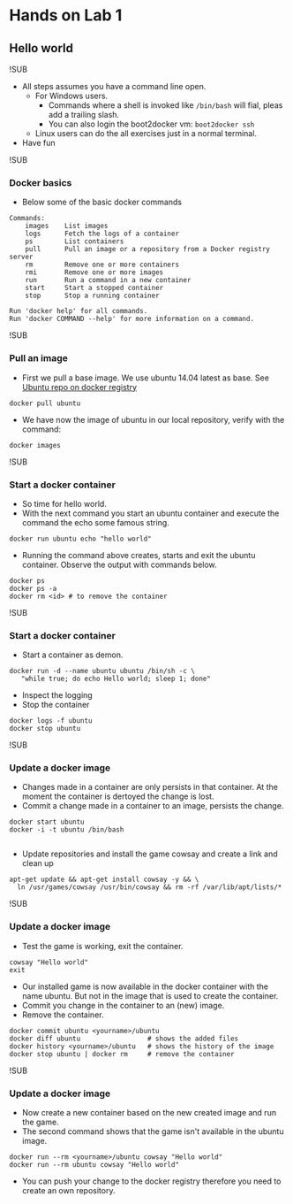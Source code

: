 # Hands on Lab 1
## Hello world

!SUB
* All steps assumes you have a command line open.
  * For Windows users.
    * Commands where a shell is invoked like `/bin/bash` will fial, pleas add a trailing slash.
    * You can also login the boot2docker vm: `boot2docker ssh`
  * Linux users can do the all exercises just in a normal terminal.
* Have fun


!SUB
### Docker basics
* Below some of the basic docker commands

```
Commands:
    images    List images
    logs      Fetch the logs of a container
    ps        List containers
    pull      Pull an image or a repository from a Docker registry server
    rm        Remove one or more containers
    rmi       Remove one or more images
    run       Run a command in a new container
    start     Start a stopped container
    stop      Stop a running container

Run 'docker help' for all commands.
Run 'docker COMMAND --help' for more information on a command.
```

!SUB
### Pull an image
* First we pull a base image. We use ubuntu 14.04 latest as base. See [Ubuntu repo on docker registry](https://registry.hub.docker.com/_/ubuntu/)

```
docker pull ubuntu
```
* We have now the image of ubuntu in our local repository, verify with the command:

```
docker images
```

!SUB
### Start a docker container
* So time for hello world.
* With the next command you start an ubuntu container and execute the command the echo some famous string.

```
docker run ubuntu echo "hello world"
```
* Running the command above creates, starts and exit the ubuntu container. Observe the output with commands below.

```
docker ps
docker ps -a
docker rm <id> # to remove the container
```

!SUB
### Start a docker container 
* Start a container as demon.

```
docker run -d --name ubuntu ubuntu /bin/sh -c \
   "while true; do echo Hello world; sleep 1; done"
```

* Inspect the logging
* Stop the container

```
docker logs -f ubuntu
docker stop ubuntu
```

!SUB
### Update a docker image

* Changes made in a container are only persists in that container. At the moment the container is dertoyed the change is lost.
* Commit a change made in a container to an image, persists the change.

```
docker start ubuntu
docker -i -t ubuntu /bin/bash
 
```
* Update repositories and install the game cowsay and create a link and clean up

```
apt-get update && apt-get install cowsay -y && \
  ln /usr/games/cowsay /usr/bin/cowsay && rm -rf /var/lib/apt/lists/*

```

!SUB
### Update a docker image

* Test the game is working, exit the container.
```
cowsay "Hello world"
exit
```
* Our installed game is now available in the docker container with the name ubuntu. But not in the image
that is used to create the container.
* Commit you change in the container to an (new) image.
* Remove the container.
```
docker commit ubuntu <yourname>/ubuntu
docker diff ubuntu                 # shows the added files
docker history <yourname>/ubuntu   # shows the history of the image
docker stop ubuntu | docker rm     # remove the container
```

!SUB
### Update a docker image
* Now create a new container based on the new created image and run the game.
* The second command shows that the game isn't available in the ubuntu image.
```
docker run --rm <yourname>/ubuntu cowsay "Hello world"
docker run --rm ubuntu cowsay "Hello world"
```
* You can push your change to the docker registry therefore you need to create an own repository.

